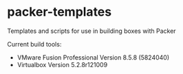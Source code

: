# packer-templates
Templates and scripts for use in building boxes with Packer

Current build tools:

* VMware Fusion Professional Version 8.5.8 (5824040)
* Virtualbox Version 5.2.8r121009
